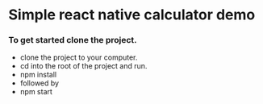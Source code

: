 # Simple react native calculator demo

### To get started clone the project.

* clone the project to your computer.
* cd into the root of the project and run.
* npm install
* followed by
* npm start
